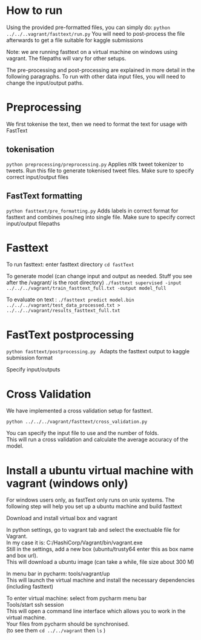 # How to run

Using the provided pre-formatted files, you can simply do:
```python ../../..vagrant/fasttext/run.py```
You will need to post-process the file afterwards to get a file suitable for kaggle submissions

Note: we are running fasttext on a virtual machine on windows using vagrant. The filepaths will vary for other setups.

The pre-processing and post-processing are explained in more detail in the following paragraphs.
To run with other data input files, you will need to change the input/output paths.

# Preprocessing

We first tokenise the text, then we need to format the text for usage with FastText

## tokenisation
```python preprocessing/preprocessing.py```
Applies nltk tweet tokenizer to tweets.
Run this file to generate tokenised tweet files. Make sure to specify correct input/output files

## FastText formatting
```python fasttext/pre_formatting.py```
Adds labels in correct format for fasttext and combines pos/neg into single file. Make sure to specify correct input/output filepaths

# Fasttext 
To run fasttext: enter fasttext directory
`cd fastText`

To generate model (can change input and output as needed. Stuff you see after the /vagrant/ is the root directory)
`./fasttext supervised -input ../../../vagrant/train_fasttext_full.txt -output model_full`

To evaluate on text :
`./fasttext predict model.bin ../../../vagrant/test_data_processed.txt > ../../../vagrant/results_fasttext_full.txt`

# FastText postprocessing

```python fasttext/postprocessing.py ``` 
Adapts the fasttext output to kaggle submission format

Specify input/outputs

# Cross Validation

We have implemented a cross validation setup for fasttext. 
```
python ../../../vagrant/fasttext/cross_validation.py
```

You can specify the input file to use and the number of folds.  
This will run a cross validation and calculate the average accuracy of the model.

# Install a ubuntu virtual machine with vagrant (windows only)

For windows users only, as fastText only runs on unix systems. The following step will help you set up a ubuntu machine and build fasttext

Download and install virtual box and vagrant

In python settings, go to vagrant tab and select the exectuable file for Vagrant.  
In my case it is: C:/HashiCorp/Vagrant/bin/vagrant.exe  
Still in the settings, add a new box (ubuntu/trusty64 enter this as box name and box url).  
This will download a ubuntu image (can take a while, file size about 300 M)  

In menu bar in pycharm: tools/vagrant/up  
This will launch the virtual machine and install the necessary dependencies (including fasttext)

To enter virtual machine: select from pycharm menu bar  
Tools/start ssh session  
This will open a command line interface which allows you to work in the virtual machine.  
Your files from pycharm should be synchronised.  
(to see them `cd ../../vagrant` then `ls` )